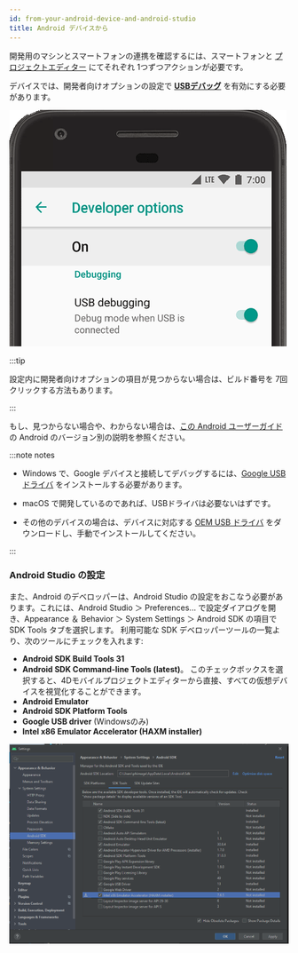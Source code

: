 ```yaml
---
id: from-your-android-device-and-android-studio
title: Android デバイスから
---
```



開発用のマシンとスマートフォンの連携を確認するには、スマートフォンと [プロジェクトエディター](from-project-editor.md) にてそれぞれ 1つずつアクションが必要です。

デバイスでは、開発者向けオプションの設定で [**USBデバッグ**](https://developer.android.com/studio/debug/dev-options#enable) を有効にする必要があります。

![開発オプション](img/dev-options-debug_2x.png)

:::tip

設定内に開発者向けオプションの項目が見つからない場合は、ビルド番号を 7回クリックする方法もあります。

:::

もし、見つからない場合や、わからない場合は、[この Android ユーザーガイド](https://developer.android.com/studio/debug/dev-options) の Android のバージョン別の説明を参照ください。

:::note notes

- Windows で、Google デバイスと接続してデバッグするには、[Google USB ドライバ](https://developer.android.com/studio/run/win-usb) をインストールする必要があります。

- macOS で開発しているのであれば、USBドライバは必要ないはずです。

- その他のデバイスの場合は、デバイスに対応する [OEM USB ドライバ](https://developer.android.com/studio/run/oem-usb) をダウンロードし、手動でインストールしてください。

:::


### Android Studio の設定

また、Android のデベロッパーは、Android Studio の設定をおこなう必要があります。これには、Android Studio ＞ Preferences... で設定ダイアログを開き、Appearance ＆ Behavior ＞ System Settings ＞ Android SDK の項目で SDK Tools タブを選択します。 利用可能な SDK デベロッパーツールの一覧より、次のツールにチェックを入れます:

- **Android SDK Build Tools 31**
- **Android SDK Command-line Tools (latest)**。 このチェックボックスを選択すると、4Dモバイルプロジェクトエディターから直接、すべての仮想デバイスを視覚化することができます。
- **Android Emulator**
- **Android SDK Platform Tools**
- **Google USB driver** (Windowsのみ)
- **Intel x86 Emulator Accelerator (HAXM installer)**

![Android Studio の設定](img/AndroidCaptureSetting.png)

